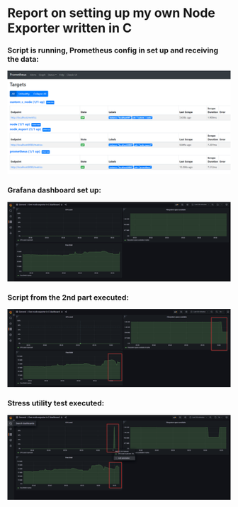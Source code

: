 # Report on setting up my own Node Exporter written in C

### Script is running, Prometheus config in set up and receiving the data:

<img src="../screenshots/01_-_My_own_Node_Exporter_running_Prometheus_receiving_data.png" alt="01_-_My_own_Node_Exporter_running_Prometheus_receiving_data.png" width="800"/>

### Grafana dashboard set up:

<img src="../screenshots/02_-_My_own_Node_Exporter_Grafana_dashboard_set_up.png" alt="02_-_My_own_Node_Exporter_Grafana_dashboard_set_up.png" width="800"/>

### Script from the 2nd part executed:

<img src="../screenshots/03_-_My_own_Node_Exporter_script_from_part_2_executed.png" alt="03_-_My_own_Node_Exporter_script_from_part_2_executed.png" width="800"/>

### Stress utility test executed:

<img src="../screenshots/04_-_My_own_Node_Exporter_stress_utility_test_executed.png" alt="04_-_My_own_Node_Exporter_stress_utility_test_executed.png" width="800"/>
